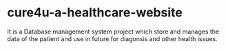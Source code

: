 # cure4u-a-healthcare-website
It is a Database management system project which store and manages the data of the patient and use in future for diagonsis and other health issues. 
